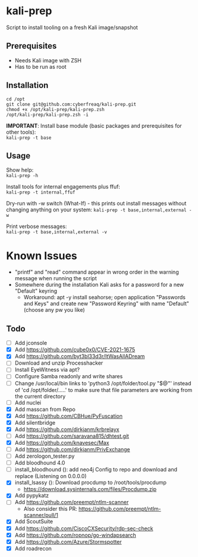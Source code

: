 # kali-prep
Script to install tooling on a fresh Kali image/snapshot

## Prerequisites
- Needs Kali image with ZSH
- Has to be run as root

## Installation
```
cd /opt
git clone git@github.com:cyberfreaq/kali-prep.git
chmod +x /opt/kali-prep/kali-prep.zsh
/opt/kali-prep/kali-prep.zsh -i
```

**IMPORTANT**: Install base module (basic packages and prerequisites for other tools):  
`kali-prep -t base`

## Usage
Show help:  
`kali-prep -h`  
  
Install tools for internal engagements plus ffuf:  
`kali-prep -t internal,ffuf`  
  
Dry-run with -w switch (What-If) - this prints out install messages without changing anything on your system:
`kali-prep -t base,internal,external -w`  

Print verbose messages:  
`kali-prep -t base,internal,external -v`  

# Known Issues
- "printf" and "read" command appear in wrong order in the warning message when running the script
- Somewhere during the installation Kali asks for a password for a new "Default" keyring
  - Workaround: apt -y install seahorse; open application "Passwords and Keys" and create new "Password Keyring" with name "Default" (choose any pw you like)

## Todo
- [ ] Add jconsole
- [X] Add https://github.com/cube0x0/CVE-2021-1675
- [X] Add https://github.com/byt3bl33d3r/ItWasAllADream
- [ ] Download and unzip Processhacker
- [ ] Install EyeWitness via apt?
- [ ] Configure Samba readonly and write shares
- [ ] Change /usr/local/bin links to 'python3 /opt/folder/tool.py "$@"' instead of 'cd /opt/folder/.....' to make sure that file parameters are working from the current directory
- [ ] Add nuclei
- [X] Add masscan from Repo
- [X] Add https://github.com/CBHue/PyFuscation
- [X] Add silentbridge
- [X] Add https://github.com/dirkjanm/krbrelayx
- [ ] Add https://github.com/saravana815/dhtest.git
- [X] Add https://github.com/knavesec/Max
- [ ] Add https://github.com/dirkjanm/PrivExchange
- [ ] Add zerologon_tester.py
- [ ] Add bloodhound 4.0
- [ ] install_bloodhound (): add neo4j Config to repo and download and replace (Listening on 0.0.0.0)
- [X] install_lsassy (): Download procdump to /root/tools/procdump
    - https://download.sysinternals.com/files/Procdump.zip
- [X] Add pypykatz
- [ ] Add https://github.com/preempt/ntlm-scanner
  - Also consider this PR: https://github.com/preempt/ntlm-scanner/pull/1
- [X] Add ScoutSuite
- [X] Add https://github.com/CiscoCXSecurity/rdp-sec-check
- [X] Add https://github.com/ropnop/go-windapsearch 
- [X] Add https://github.com/Azure/Stormspotter
- [X] Add roadrecon
